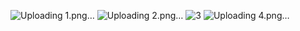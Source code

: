 ![Uploading 1.png…]()
![Uploading 2.png…]()
![3](https://user-images.githubusercontent.com/111568619/199432223-83479157-7a10-41f7-94ba-63445300b8fc.png)
![Uploading 4.png…]()
